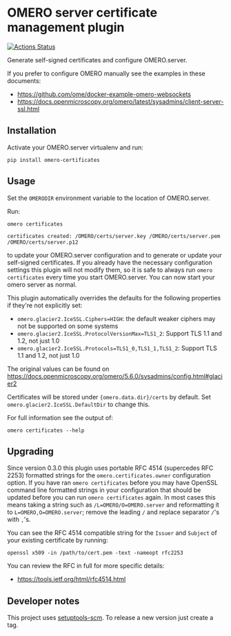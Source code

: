 # OMERO server certificate management plugin
[![Actions Status](https://github.com/ome/omero-certificates/workflows/Tox/badge.svg)](https://github.com/ome/omero-certificates/actions)

Generate self-signed certificates and configure OMERO.server.

If you prefer to configure OMERO manually see the examples in these documents:
- https://github.com/ome/docker-example-omero-websockets
- https://docs.openmicroscopy.org/omero/latest/sysadmins/client-server-ssl.html


## Installation

Activate your OMERO.server virtualenv and run:
```
pip install omero-certificates
```

## Usage

Set the `OMERODIR` environment variable to the location of OMERO.server.

Run:
```
omero certificates
```
```
certificates created: /OMERO/certs/server.key /OMERO/certs/server.pem /OMERO/certs/server.p12
```
to update your OMERO.server configuration and to generate or update your self-signed certificates.
If you already have the necessary configuration settings this plugin will not modify them, so it is safe to always run `omero certificates` every time you start OMERO.server.
You can now start your omero server as normal.

This plugin automatically overrides the defaults for the following properties if they're not explicitly set:
- `omero.glacier2.IceSSL.Ciphers=HIGH`: the default weaker ciphers may not be supported on some systems
- `omero.glacier2.IceSSL.ProtocolVersionMax=TLS1_2`: Support TLS 1.1 and 1.2, not just 1.0
- `omero.glacier2.IceSSL.Protocols=TLS1_0,TLS1_1,TLS1_2`: Support TLS 1.1 and 1.2, not just 1.0

The original values can be found on https://docs.openmicroscopy.org/omero/5.6.0/sysadmins/config.html#glacier2

Certificates will be stored under `{omero.data.dir}/certs` by default.
Set `omero.glacier2.IceSSL.DefaultDir` to change this.

For full information see the output of:
```
omero certificates --help
```

## Upgrading

Since version 0.3.0 this plugin uses portable RFC 4514 (supercedes RFC 2253)
formatted strings for the `omero.certificates.owner` configuration option.  If
you have ran `omero certificates` before you may have OpenSSL command line
formatted strings in your configuration that should be updated before you can
run `omero certificates` again.  In most cases this means taking a string such
as `/L=OMERO/O=OMERO.server` and reformatting it to
`L=OMERO,O=OMERO.server`; remove the leading `/` and replace separator `/`'s
with `,`'s.

You can see the RFC 4514 compatible string for the `Issuer` and `Subject`
of your existing certificate by running:
```
openssl x509 -in /path/to/cert.pem -text -nameopt rfc2253
```

You can review the RFC in full for more specific details:
- https://tools.ietf.org/html/rfc4514.html

## Developer notes

This project uses [setuptools-scm](https://pypi.org/project/setuptools-scm/).
To release a new version just create a tag.
